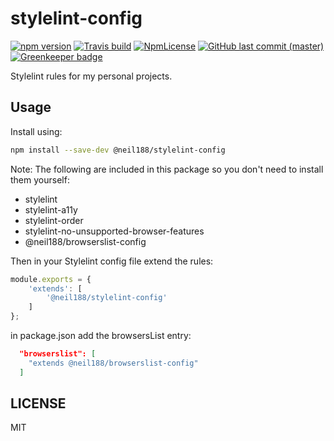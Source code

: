 # stylelint-config

[![npm version](https://img.shields.io/npm/v/@neil188/stylelint-config.svg?style=popout)](https://www.npmjs.com/package/@neil188/stylelint-config)
[![Travis build](https://img.shields.io/travis/Neil188/stylelint-config/master.svg?style=popout)](https://travis-ci.org/Neil188/stylelint-config)
[![NpmLicense](https://img.shields.io/npm/l/@neil188/stylelint-config.svg?style=popout)](https://www.npmjs.com/package/@neil188/stylelint-config)
[![GitHub last commit (master)](https://img.shields.io/github/last-commit/neil188/stylelint-config/master.svg?style=popout)](https://github.com/Neil188/stylelint-config) [![Greenkeeper badge](https://badges.greenkeeper.io/Neil188/stylelint-config.svg)](https://greenkeeper.io/)

Stylelint rules for my personal projects.

## Usage

Install using:

```bash
npm install --save-dev @neil188/stylelint-config
```

Note: The following are included in this package so you don't need to install them yourself:

* stylelint
* stylelint-a11y
* stylelint-order
* stylelint-no-unsupported-browser-features
* @neil188/browserslist-config

Then in your Stylelint config file extend the rules:

```js
module.exports = {
    'extends': [
        '@neil188/stylelint-config'
    ]
};
```

in package.json add the browsersList entry:

```json
  "browserslist": [
    "extends @neil188/browserslist-config"
  ]
```

## LICENSE

MIT
